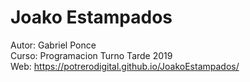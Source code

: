 # Joako Estampados
Autor: Gabriel Ponce<br>
Curso: Programacion Turno Tarde 2019<br>
Web: https://potrerodigital.github.io/JoakoEstampados/<br>
